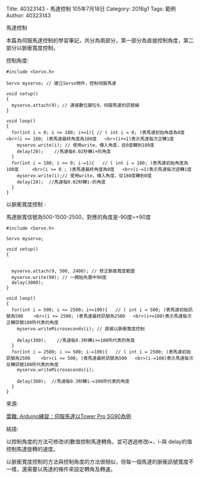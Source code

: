 Title: 40323143 -  馬達控制  105年7月18日
Category: 2016g1
Tags: 範例
Author: 40323143

馬達控制
<!-- PELICAN_END_SUMMARY -->

本篇為伺服馬達控制的學習筆記，共分為兩部分，第一部分為直接控制角度，第二部分以脈衝寬度控制。

控制角度:

    #include <Servo.h>
    
    Servo myservo; // 建立Servo物件，控制伺服馬達
    
    void setup() 
    { 
      myservo.attach(9); // 連接數位腳位9，伺服馬達的訊號線
    } 
    
    void loop()  
    {
      for(int i = 0; i <= 180; i+=1){ // ( int i = 0; )表馬達初始角度為0度<br>(i <= 180; )表馬達最終角度為180度   <br>(i+=1)表示馬達每次正轉1度
        myservo.write(i); // 使用write，傳入角度，從0度轉到180度
        delay(20);    //馬達每0.02秒轉i+的角度
      }
      for(int i = 180; i >= 0; i-=1){   // ( int i = 180; )表馬達初始角度為180度     <br>(i >= 0 ; )表馬達最終角度為0度   <br>(i-=1)表示馬達每次逆轉1度
        myservo.write(i);// 使用write，傳入角度，從180度轉到0度
        delay(20);  //馬達每0.02秒轉i-的角度
      }
    }                                                                                               
                                                                                                       
以脈衝寬度控制 :

馬達脈寬信號為500-1500-2500，對應的角度是-90度~+90度

    #include <Servo.h> 
    
    Servo myservo;
    
    void setup() 
    { 
    
    
      myservo.attach(9, 500, 2400); // 修正脈衝寬度範圍
      myservo.write(90); // 一開始先置中90度
      delay(3000);
    } 
    
    void loop() 
    {
      for(int i = 500; i <= 2500; i+=100){   // ( int i = 500; )表馬達初始訊號為500    <br>(i <= 2500; )表馬達最終訊號為2500   <br>(i+=100)表示馬達每次正轉訊號100所代表的角度
        myservo.writeMicroseconds(i); // 直接以脈衝寬度控制
    
        delay(300);    //馬達每0.3秒轉i+=100所代表的角度
      }
      for(int i = 2500; i >= 500; i-=100){   // ( int i = 2500; )表馬達初始訊號為2500    <br>(i <= 500; )表馬達最終訊號為500   <br>(i-=100)表示馬達每次反轉訊號100所代表的角度
        myservo.writeMicroseconds(i);
    
        delay(300);  //馬達每0.3秒轉i-=100所代表的角度
      }
    }
                                                                                                 
                                                                                                 
                                                                                                                                                                      
來源:

<a href="http://yehnan.blogspot.tw/2013/09/arduinotower-pro-sg90.html">葉難: Arduino練習：伺服馬達以Tower Pro SG90為例</a>


結語:

以控制角度的方法可修改i的數值控制馬達轉角，並可透過修改i+、i-與 delay的值控制馬達旋轉的速度。

以脈衝寬度控制的方法與控制角度的方法很相似，但每一個馬達的脈衝訊號寬度不一樣，還需要以馬達的條件來設定轉角及轉速。






